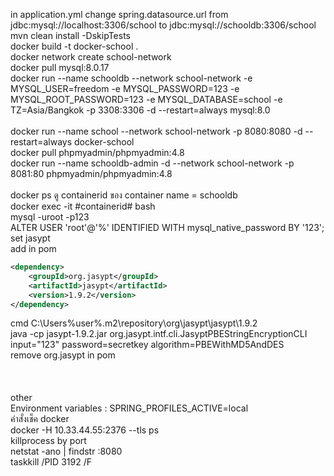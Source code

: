 in application.yml change spring.datasource.url from jdbc:mysql://localhost:3306/school to jdbc:mysql://schooldb:3306/school<br>
mvn clean install -DskipTests<br>
docker build -t docker-school .<br>
docker network create school-network<br>
docker pull mysql:8.0.17<br>
docker run --name schooldb --network school-network -e MYSQL_USER=freedom -e MYSQL_PASSWORD=123 -e MYSQL_ROOT_PASSWORD=123 -e MYSQL_DATABASE=school -e TZ=Asia/Bangkok -p 3308:3306 -d --restart=always mysql:8.0<br><br>
docker run --name school --network school-network -p 8080:8080 -d --restart=always docker-school<br>
docker pull phpmyadmin/phpmyadmin:4.8<br>
docker run --name schooldb-admin -d --network school-network -p 8081:80 phpmyadmin/phpmyadmin:4.8<br><br>
docker ps ดู containerid ของ container name = schooldb<br>
docker exec -it #containerid# bash<br>
mysql -uroot -p123<br>
ALTER USER 'root'@'%' IDENTIFIED WITH mysql_native_password BY '123';<br>
set jasypt<br>
add in pom<br>
```xml
<dependency>
    <groupId>org.jasypt</groupId>
    <artifactId>jasypt</artifactId>
    <version>1.9.2</version>
</dependency>
```
cmd C:\Users\%user%\.m2\repository\org\jasypt\jasypt\1.9.2<br>
java -cp jasypt-1.9.2.jar org.jasypt.intf.cli.JasyptPBEStringEncryptionCLI input="123" password=secretkey algorithm=PBEWithMD5AndDES<br>
remove org.jasypt in pom<br>
<br><br><br>
other<br>
Environment variables : SPRING_PROFILES_ACTIVE=local<br>
คำสั่งเช็ค docker <br>
docker -H 10.33.44.55:2376 --tls ps<br>
killprocess by port<br>
netstat -ano | findstr :8080<br>
taskkill /PID 3192 /F<br>

